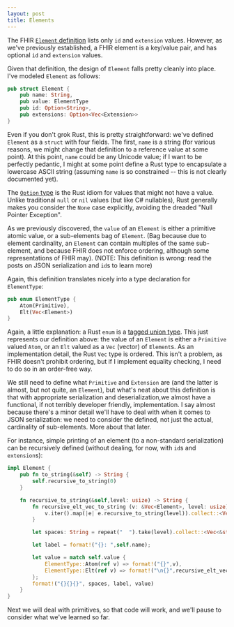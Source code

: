 ```yaml
---
layout: post
title: Elements
---
```


The FHIR [`Element` definition](https://hl7-fhir.github.io/element.html) lists only `id` and `extension` values. However, as we've previously established, a FHIR element is a key/value pair, and has optional `id` and `extension` values.

Given that definition, the design of `Element` falls pretty cleanly into place. I've modeled `Element` as follows:

```rust
pub struct Element {
	pub name: String,
	pub value: ElementType
	pub id: Option<String>,
	pub extensions: Option<Vec<Extension>>
}
```

Even if you don't grok Rust, this is pretty straightforward: we've defined `Element` as a `struct` with four fields. The first, `name` is a string (for various reasons, we might change that definition to a reference value at some point). At this point, `name` could be any Unicode value; if I want to be perfectly pedantic, I might at some point define a Rust type to encapsulate a lowercase ASCII string (assuming `name` is so constrained -- this is not clearly documented yet).

The [`Option` type](http://en.wikipedia.org/wiki/Option_type) is the Rust idiom for values that might not have a value. Unlike traditional `null` or `nil` values (but like C# nullables), Rust generally makes you consider the `None` case explicitly, avoiding the dreaded "Null Pointer Exception".

As we previously discovered, the `value` of an `Element` is either a primitive atomic value, or a sub-elements bag of `Element`. (Bag because due to element cardinality, an `Element` can contain multiples of the same sub-element, and because FHIR does not enforce ordering, although some representations of FHIR may). (NOTE: This definition is wrong: read the posts on JSON serialization and `id`s to learn more)

Again, this definition translates nicely into a type declaration for `ElementType`:

```rust
pub enum ElementType {
	Atom(Primitive),
	Elt(Vec<Element>)
}
```

Again, a little explanation: a Rust `enum` is a [tagged union type](http://en.wikipedia.org/wiki/Tagged_union). This just represents our definition above: the value of an `Element` is either a `Primitive` valued `Atom`, or an `Elt` valued as a `Vec` (vector) of `Element`s. As an implementation detail, the Rust `Vec` type is ordered. This isn't a problem, as FHIR doesn't prohibit ordering, but if I implement equality checking, I need to do so in an order-free way.

We still need to define what `Primitive` and `Extension` are (and the latter is almost, but not quite, an `Element`), but what's neat about this definition is that with appropriate serialization and deserialization,we almost have a functional, if not terribly developer friendly, implementation. I say almost because there's a minor detail we'll have to deal with when it comes to JSON serialization: we need to consider the defined, not just the actual, cardinality of sub-elements. More about that later.

For instance, simple printing of an element (to a non-standard serialization) can be recursively defined (without dealing, for now, with `id`s and `extension`s):

```rust
impl Element {
	pub fn to_string(&self) -> String {
		self.recursive_to_string(0)
	}

	fn recursive_to_string(&self,level: usize) -> String {
		fn recursive_elt_vec_to_string (v: &Vec<Element>, level: usize) -> String {
			v.iter().map(|e| e.recursive_to_string(level)).collect::<Vec<String>>().connect("\n")
		}

		let spaces: String = repeat("  ").take(level).collect::<Vec<&str>>().concat();

		let label = format!("{}: ",self.name);

		let value = match self.value {
 			ElementType::Atom(ref v) => format!("{}",v),
 			ElementType::Elt(ref v) => format!("\n{}",recursive_elt_vec_to_string(v, level + 1))			
		};
		format!("{}{}{}", spaces, label, value)
	}
}
```

Next we will deal with primitives, so that code will work, and we'll pause to consider what we've learned so far.
